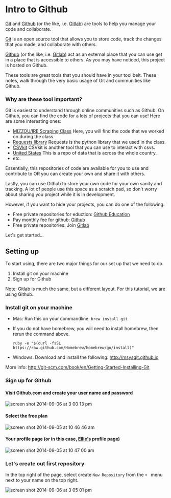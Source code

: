 # Intro to Github

[Git](http://git-scm.com/) and [Github](https://github.com/) (or the like, i.e. [Gitlab](https://www.gitlab.com/)) are tools to help you manage your code and collaborate.

[Git](http://git-scm.com/) is an open source tool that allows you to store code, track the changes that you made, and collaborate with others.

[Github](https://github.com/) (or the like, i.e. [Gitlab](https://www.gitlab.com/)) act as an external place that you can use get in a place that is accessible to others. As you may have noticed, this project is hosted on Github.

These tools are great tools that you should have in your tool belt. These notes, walk through the very basic usage of Git and communities like Github.

### Why are these tool important?

Git is easiest to understand through online communities such as Github. On Github, you can find the code for a lots of projects that you can use! Here are some interesting ones:

- [MIZZOU/IRE Scraping Class](https://github.com/ireapps/scraping-class)
  Here, you will find the code that we worked on during the class.
- [Requests library](https://github.com/kennethreitz/requests)
  Requests is the python library that we used in the class.
- [CSVkit](https://github.com/onyxfish/csvkit)
  CSVkit is another tool that you can use to interact with csvs.
- [United States](https://github.com/unitedstates/)
  This is a repo of data that is across the whole country.
- etc.

Essentially, this repositories of code are available for you to use and contribute to OR you can create your own and share it with others.

Lastly, you can use Github to store your own code for your own sanity and tracking. A lot of people use this space as a scratch pad, so don't worry about sharing you project while it is in development.

However, if you want to hide your projects, you can do one of the following:
- Free private repositories for eduction: [Github Education](https://education.github.com/)
- Pay monthly fee for github: [Github](https://www.github.com/)
- Free private repositories: Join [Gitlab](https://www.gitlab.com/)


Let's get started...

## Setting up

To start using, there are two major things for our set up that we need to do.
1. Install git on your machine
2. Sign up for Github

Note: Gitlab is much the same, but a different layout. For this tutorial, we are using Github.

### Install git on your machine

- Mac: Run this on your commandline: ```brew install git```
 - If you do not have homebrew, you will need to install homebrew, then rerun the command above.

   ```ruby -e "$(curl -fsSL https://raw.github.com/Homebrew/homebrew/go/install)"```

- Windows: Download and install the following: http://msysgit.github.io

More info: http://git-scm.com/book/en/Getting-Started-Installing-Git

### Sign up for Github

#### Visit Github.com and create your user name and password
![screen shot 2014-09-06 at 3 00 13 pm](https://cloud.githubusercontent.com/assets/166734/4176375/85273d86-3600-11e4-936d-101b272cc62e.png)

#### Select the free plan
![screen shot 2014-09-05 at 10 46 46 am](https://cloud.githubusercontent.com/assets/166734/4175590/32999e8e-35dc-11e4-960b-7880744d148c.png)

#### Your profile page (or in this case, [Ellie's](https://twitter.com/ellie_the_brave) profile page)
![screen shot 2014-09-05 at 10 47 00 am](https://cloud.githubusercontent.com/assets/166734/4175599/b38ed07c-35dc-11e4-98a3-3140d33ae426.png)

### Let's create out first repository

In the top right of the page, select create ```New Repository``` from the  ```+ ``` menu next to your name on the top right.

![screen shot 2014-09-06 at 3 05 01 pm](https://cloud.githubusercontent.com/assets/166734/4176397/dfb79b96-3601-11e4-9267-ed543aac62b0.png)







